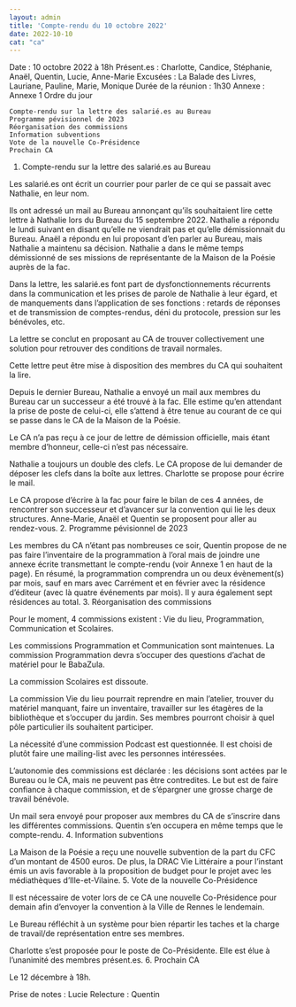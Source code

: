 ```yaml
---
layout: admin
title: 'Compte-rendu du 10 octobre 2022'
date: 2022-10-10
cat: "ca"
---
```


Date : 10 octobre 2022 à 18h
Présent.es : Charlotte, Candice, Stéphanie, Anaël, Quentin, Lucie, Anne-Marie
Excusées : La Balade des Livres, Lauriane, Pauline, Marie, Monique
Durée de la réunion : 1h30
Annexe : Annexe 1
Ordre du jour

    Compte-rendu sur la lettre des salarié.es au Bureau
    Programme pévisionnel de 2023
    Réorganisation des commissions
    Information subventions
    Vote de la nouvelle Co-Présidence
    Prochain CA

1. Compte-rendu sur la lettre des salarié.es au Bureau

Les salarié.es ont écrit un courrier pour parler de ce qui se passait avec Nathalie, en leur nom.

Ils ont adressé un mail au Bureau annonçant qu’ils souhaitaient lire cette lettre à Nathalie lors du Bureau du 15 septembre 2022. Nathalie a répondu le lundi suivant en disant qu’elle ne viendrait pas et qu’elle démissionnait du Bureau. Anaël a répondu en lui proposant d’en parler au Bureau, mais Nathalie a maintenu sa décision. Nathalie a dans le même temps démissionné de ses missions de représentante de la Maison de la Poésie auprès de la fac.

Dans la lettre, les salarié.es font part de dysfonctionnements récurrents dans la communication et les prises de parole de Nathalie à leur égard, et de manquements dans l’application de ses fonctions : retards de réponses et de transmission de comptes-rendus, déni du protocole, pression sur les bénévoles, etc.

La lettre se conclut en proposant au CA de trouver collectivement une solution pour retrouver des conditions de travail normales.

Cette lettre peut être mise à disposition des membres du CA qui souhaitent la lire.

Depuis le dernier Bureau, Nathalie a envoyé un mail aux membres du Bureau car un successeur a été trouvé à la fac. Elle estime qu’en attendant la prise de poste de celui-ci, elle s’attend à être tenue au courant de ce qui se passe dans le CA de la Maison de la Poésie.

Le CA n’a pas reçu à ce jour de lettre de démission officielle, mais étant membre d’honneur, celle-ci n’est pas nécessaire.

Nathalie a toujours un double des clefs. Le CA propose de lui demander de déposer les clefs dans la boîte aux lettres. Charlotte se propose pour écrire le mail.

Le CA propose d’écrire à la fac pour faire le bilan de ces 4 années, de rencontrer son successeur et d’avancer sur la convention qui lie les deux structures. Anne-Marie, Anaël et Quentin se proposent pour aller au rendez-vous.
2. Programme pévisionnel de 2023

Les membres du CA n’étant pas nombreuses ce soir, Quentin propose de ne pas faire l’inventaire de la programmation à l’oral mais de joindre une annexe écrite transmettant le compte-rendu (voir Annexe 1 en haut de la page). En résumé, la programmation comprendra un ou deux évènement(s) par mois, sauf en mars avec Carrément et en février avec la résidence d’éditeur (avec là quatre événements par mois). Il y aura également sept résidences au total.
3. Réorganisation des commissions

Pour le moment, 4 commissions existent : Vie du lieu, Programmation, Communication et Scolaires.

Les commissions Programmation et Communication sont maintenues. La commission Programmation devra s’occuper des questions d’achat de matériel pour le BabaZula.

La commission Scolaires est dissoute.

La commission Vie du lieu pourrait reprendre en main l’atelier, trouver du matériel manquant, faire un inventaire, travailler sur les étagères de la bibliothèque et s’occuper du jardin. Ses membres pourront choisir à quel pôle particulier ils souhaitent participer.

La nécessité d’une commission Podcast est questionnée. Il est choisi de plutôt faire une mailing-list avec les personnes intéressées.

L’autonomie des commissions est déclarée : les décisions sont actées par le Bureau ou le CA, mais ne peuvent pas être contredites. Le but est de faire confiance à chaque commission, et de s’épargner une grosse charge de travail bénévole.

Un mail sera envoyé pour proposer aux membres du CA de s’inscrire dans les différentes commissions. Quentin s’en occupera en même temps que le compte-rendu.
4. Information subventions

La Maison de la Poésie a reçu une nouvelle subvention de la part du CFC d’un montant de 4500 euros. De plus, la DRAC Vie Littéraire a pour l’instant émis un avis favorable à la proposition de budget pour le projet avec les médiathèques d’Ille-et-Vilaine.
5. Vote de la nouvelle Co-Présidence

Il est nécessaire de voter lors de ce CA une nouvelle Co-Présidence pour demain afin d’envoyer la convention à la Ville de Rennes le lendemain.

Le Bureau réfléchit à un système pour bien répartir les taches et la charge de travail/de représentation entre ses membres.

Charlotte s’est proposée pour le poste de Co-Présidente. Elle est élue à l’unanimité des membres présent.es.
6. Prochain CA

Le 12 décembre à 18h.

Prise de notes : Lucie
Relecture : Quentin
